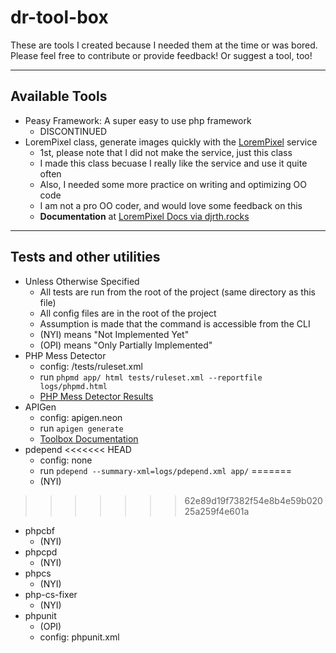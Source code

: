 dr-tool-box
===========

These are tools I created because I needed them at the time or was bored. Please feel free to contribute or provide feedback! Or suggest a tool, too!
 
------

## Available Tools
- Peasy Framework: A super easy to use php framework
  - DISCONTINUED
- LoremPixel class, generate images quickly with the [LoremPixel](http://lorempixel.com) service
  - 1st, please note that I did not make the service, just this class
  - I made this class becuase I really like the service and use it quite often
  - Also, I needed some more practice on writing and optimizing OO code
  - I am not a pro OO coder, and would love some feedback on this 
  - **Documentation** at [LoremPixel Docs via djrth.rocks](http://docs.djrth.rocks/lorem-pixel/)

------

## Tests and other utilities
- Unless Otherwise Specified
  - All tests are run from the root of the project (same directory as this file)
  - All config files are in the root of the project
  - Assumption is made that the command is accessible from the CLI
  - (NYI) means "Not Implemented Yet"
  - (OPI) means "Only Partially Implemented"
- PHP Mess Detector
  - config: /tests/ruleset.xml
  - run `phpmd app/ html tests/ruleset.xml --reportfile logs/phpmd.html`
  - [PHP Mess Detector Results](http://mytoolbox.com/logs/phpmd.html)
- APIGen
  - config: apigen.neon
  - run `apigen generate`
  - [Toolbox Documentation](http://mytoolbox.com/docs/)
- pdepend
<<<<<<< HEAD
  - config: none
  - run `pdepend --summary-xml=logs/pdepend.xml app/`
=======
  - (NYI)
>>>>>>> 62e89d19f7382f54e8b4e59b02025a259f4e601a
- phpcbf
  - (NYI)
- phpcpd
  - (NYI)
- phpcs
  - (NYI)
- php-cs-fixer
  - (NYI)
- phpunit
  - (OPI)
  - config: phpunit.xml